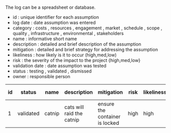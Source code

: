 The log can be a spreadsheet or database.

- id : unique identifier for each assumption
- log date : date assumption was entered
- category : costs , resources , engagement , market , schedule , scope , quality , infrastructure , environmental , stakeholders
- name : informative short name
- description : detailed and brief description of the assumption
- mitigation : detailed and brief strategy for addressing the assumption
- likeliness : how likely is it to occur (high,med,low)
- risk : the severity of the impact to the project {high,med,low}
- validation date : date assumption was tested
- status : testing , validated , dismissed
- owner : responsible person

|id|status|name|description|mitigation|risk|likeliness|log date|test date|owner|data source|
|--|--|--|--|--|--|--|--|--|--|--|
|1|validated|catnip|cats will raid the catnip|ensure the container is locked|high|high|Mar 2|Mar 10|Felix|survey|
